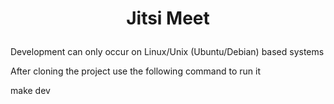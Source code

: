 # <p align="center">Jitsi Meet</p>

Development can only occur on Linux/Unix (Ubuntu/Debian) based systems

After cloning the project use the following command to run it

make dev
